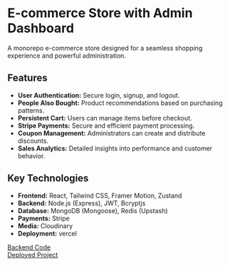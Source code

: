 # E-commerce Store with Admin Dashboard

A monorepo e-commerce store designed for a seamless shopping experience and powerful administration.

## Features

*   **User Authentication:** Secure login, signup, and logout.
*   **People Also Bought:** Product recommendations based on purchasing patterns.
*   **Persistent Cart:** Users can manage items before checkout.
*   **Stripe Payments:** Secure and efficient payment processing.
*   **Coupon Management:** Administrators can create and distribute discounts.
*   **Sales Analytics:** Detailed insights into performance and customer behavior.

## Key Technologies

*   **Frontend:** React, Tailwind CSS, Framer Motion, Zustand
*   **Backend:** Node.js (Express), JWT, Bcryptjs
*   **Database:** MongoDB (Mongoose), Redis (Upstash)
*   **Payments:** Stripe
*   **Media:** Cloudinary
*   **Deployment:** vercel

<a href="https://github.com/ahmed45adel/store-backend" target="_blank">Backend Code</a>  
<a href="https://store-frontend-rose.vercel.app" target="_blank">Deployed Project</a>